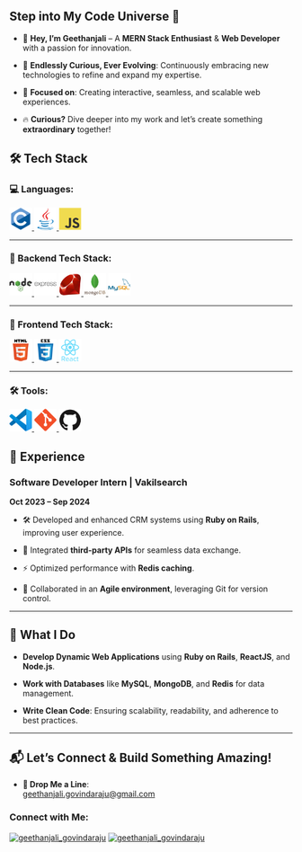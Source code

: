 ## **Step into My Code Universe** 🚀


- 👋 **Hey, I’m Geethanjali** – A **MERN Stack Enthusiast** & **Web Developer** with a passion for innovation.
  
- 🌱 **Endlessly Curious, Ever Evolving**: Continuously embracing new technologies to refine and expand my expertise.
  
- 🎯 **Focused on**: Creating interactive, seamless, and scalable web experiences.
  
- 🔥 **Curious?** Dive deeper into my work and let’s create something **extraordinary** together!


## 🛠️ **Tech Stack**  

<h3 align="left">💻 Languages:</h3>
<p align="left">
  <a href="https://www.cprogramming.com/" target="_blank" rel="noreferrer">
    <img src="https://raw.githubusercontent.com/devicons/devicon/master/icons/c/c-original.svg" alt="c" width="40" height="40"/>
  </a>
  <a href="https://www.java.com" target="_blank" rel="noreferrer">
    <img src="https://raw.githubusercontent.com/devicons/devicon/master/icons/java/java-original.svg" alt="java" width="40" height="40"/>
  </a>
  <a href="https://www.javascript.com/" target="_blank" rel="noreferrer">
    <img src="https://raw.githubusercontent.com/devicons/devicon/master/icons/javascript/javascript-original.svg" alt="javascript" width="40" height="40"/>
  </a>
</p>

<hr>

<h3 align="left">🚀 Backend Tech Stack:</h3>
<p align="left">
  <a href="https://nodejs.org/" target="_blank" rel="noreferrer">
    <img src="https://raw.githubusercontent.com/devicons/devicon/master/icons/nodejs/nodejs-original-wordmark.svg" alt="nodejs" width="40" height="40"/>
  </a>
  <a href="https://expressjs.com/" target="_blank" rel="noreferrer">
    <img src="https://raw.githubusercontent.com/devicons/devicon/master/icons/express/express-original-wordmark.svg" alt="express" width="40" height="40"/>
  </a>
  <a href="https://rubyonrails.org/" target="_blank" rel="noreferrer">
    <img src="https://raw.githubusercontent.com/devicons/devicon/master/icons/ruby/ruby-original.svg" alt="ruby" width="40" height="40"/>
  </a>
  <a href="https://www.mongodb.com/" target="_blank" rel="noreferrer">
    <img src="https://raw.githubusercontent.com/devicons/devicon/master/icons/mongodb/mongodb-original-wordmark.svg" alt="mongodb" width="40" height="40"/>
  </a>
  <a href="https://www.mysql.com/" target="_blank" rel="noreferrer">
    <img src="https://raw.githubusercontent.com/devicons/devicon/master/icons/mysql/mysql-original-wordmark.svg" alt="mysql" width="40" height="40"/>
  </a>
</p>

<hr>

<h3 align="left">🚀 Frontend Tech Stack:</h3>
<p align="left">
  <a href="https://www.w3.org/html/" target="_blank" rel="noreferrer">
    <img src="https://raw.githubusercontent.com/devicons/devicon/master/icons/html5/html5-original-wordmark.svg" alt="html5" width="40" height="40"/>
  </a>
  <a href="https://www.w3schools.com/css/" target="_blank" rel="noreferrer">
    <img src="https://raw.githubusercontent.com/devicons/devicon/master/icons/css3/css3-original-wordmark.svg" alt="css3" width="40" height="40"/>
  </a>
  <a href="https://reactjs.org/" target="_blank" rel="noreferrer">
    <img src="https://raw.githubusercontent.com/devicons/devicon/master/icons/react/react-original-wordmark.svg" alt="react" width="40" height="40"/>
  </a>
</p>

<hr>

<h3 align="left">🛠 Tools:</h3>
<p align="left">
  <a href="https://code.visualstudio.com/" target="_blank" rel="noreferrer">
    <img src="https://raw.githubusercontent.com/devicons/devicon/master/icons/vscode/vscode-original.svg" alt="vscode" width="40" height="40"/>
  </a>
  <a href="https://git-scm.com/" target="_blank" rel="noreferrer">
    <img src="https://raw.githubusercontent.com/devicons/devicon/master/icons/git/git-original.svg" alt="git" width="40" height="40"/>
  </a>
  <a href="https://github.com/" target="_blank" rel="noreferrer">
    <img src="https://raw.githubusercontent.com/devicons/devicon/master/icons/github/github-original.svg" alt="github" width="40" height="40"/>
  </a>
</p>



## 💼 **Experience**  

### Software Developer Intern | Vakilsearch  
**Oct 2023 – Sep 2024**  

- 🛠️ Developed and enhanced CRM systems using **Ruby on Rails**, improving user experience.
  
- 🔗 Integrated **third-party APIs** for seamless data exchange.
  
- ⚡ Optimized performance with **Redis caching**.
  
- 🤝 Collaborated in an **Agile environment**, leveraging Git for version control.  

---

## 🚀 **What I Do**  

- **Develop Dynamic Web Applications** using **Ruby on Rails**, **ReactJS**, and **Node.js**.
    
- **Work with Databases** like **MySQL**, **MongoDB**, and **Redis** for data management.
   
- **Write Clean Code**: Ensuring scalability, readability, and adherence to best practices.  

---

## 📬 **Let’s Connect & Build Something Amazing!**
- **📧 Drop Me a Line**:  
  [geethanjali.govindaraju@gmail.com](mailto:geethanjali.govindaraju@gmail.com)

<h3 align="left">Connect with Me:</h3>
<p align="left">
  <a href="https://www.linkedin.com/in/geethanjali-gcse/" target="blank"><img align="center" src="https://raw.githubusercontent.com/rahuldkjain/github-profile-readme-generator/master/src/images/icons/Social/linked-in-alt.svg" alt="geethanjali_govindaraju" height="30" width="40" /></a>
  <a href="https://leetcode.com/u/Geethanjali_G/" target="blank"><img align="center" src="https://raw.githubusercontent.com/rahuldkjain/github-profile-readme-generator/master/src/images/icons/Social/leet-code.svg" alt="geethanjali_govindaraju" height="30" width="40" /></a>
</p>



